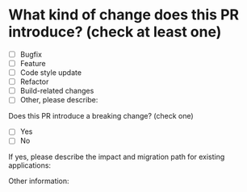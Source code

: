 # What kind of change does this PR introduce? (check at least one)

- [ ] Bugfix
- [ ] Feature
- [ ] Code style update
- [ ] Refactor
- [ ] Build-related changes
- [ ] Other, please describe:

Does this PR introduce a breaking change? (check one)

- [ ] Yes
- [ ] No

If yes, please describe the impact and migration path for existing applications:

Other information:
